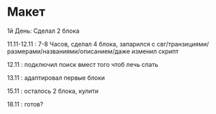 # Макет

1й День: Сделал 2 блока


11.11-12.11 : 7-8 Часов, сделал 4 блока, запарился с свг/транзициями/размерами/названиями/описанием/даже изменил скрипт


12.11 : подключил поиск вмест того чтоб лечь спать


13.11 : адаптировал первые блоки 


15.11 : осталось 2 блока, кулити


18.11 : готов?
